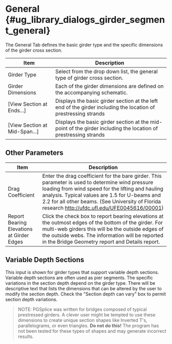 General {#ug_library_dialogs_girder_segment_general}
==============================================
The General Tab defines the basic girder type and the specific dimensions of the girder cross section.

Item | Description
----|-----
Girder Type | Select from the drop down list, the general type of girder cross section.
Girder Dimensions | Each of the girder dimensions are defined on the accompanying schematic. 
[View Section at Ends...] | Displays the basic girder section at the left end of the girder including the location of prestressing strands
[View Section at Mid-Span...] | Displays the basic girder section at the mid-point of the girder including the location of prestressing strands

Other Parameters
-------------------

Item | Description
----|-----
Drag Coefficient | Enter the drag coefficient for the bare girder. This parameter is used to determine wind pressure loading from wind speed for the lifting and hauling analysis. Typical values are 1.5 for U-beams and 2.2 for all other beams. (See University of Florida research http://ufdc.ufl.edu/UFE0045616/00001)
Report Bearing Elevations at Girder Edges | Click the check box to report bearing elevations at the outmost edges of the bottom of the girder. For multi-web girders this will be the outside edges of the outside webs. The information will be reported in the Bridge Geometry report and Details report.

Variable Depth Sections
------------------------
This input is shown for girder types that support variable depth sections. Variable depth sections are often used as pier segments. The specific variations in the section depth depend on the girder type. There will be descriptive text that lists the dimensions that can be altered by the user to modify the section depth. Check the "Section depth can vary" box to permit section depth variations.


> NOTE: PGSplice was written for bridges composed of typical prestressed girders. A clever user might be tempted to use these dimensions to create unique section shapes like Inverted T's, parallelograms, or even triangles. **Do not do this!** The program has not been tested for these types of shapes and may generate incorrect results.

